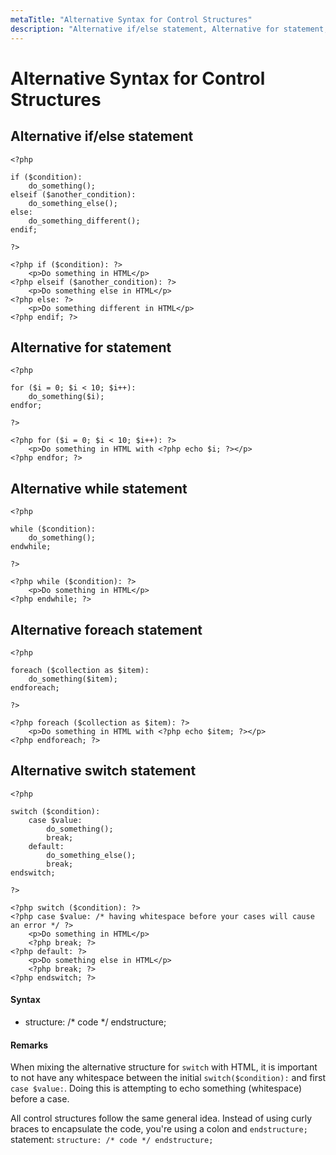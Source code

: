 ```yaml
---
metaTitle: "Alternative Syntax for Control Structures"
description: "Alternative if/else statement, Alternative for statement, Alternative while statement, Alternative foreach statement, Alternative switch statement"
---
```


# Alternative Syntax for Control Structures



## Alternative if/else statement


```
<?php

if ($condition):
    do_something();
elseif ($another_condition):
    do_something_else();
else:
    do_something_different();
endif;

?>

<?php if ($condition): ?>
    <p>Do something in HTML</p>
<?php elseif ($another_condition): ?>
    <p>Do something else in HTML</p>
<?php else: ?>
    <p>Do something different in HTML</p>
<?php endif; ?>

```



## Alternative for statement


```
<?php

for ($i = 0; $i < 10; $i++):
    do_something($i);
endfor;

?>

<?php for ($i = 0; $i < 10; $i++): ?>
    <p>Do something in HTML with <?php echo $i; ?></p>
<?php endfor; ?>

```



## Alternative while statement


```
<?php

while ($condition):
    do_something();
endwhile;

?>

<?php while ($condition): ?>
    <p>Do something in HTML</p>
<?php endwhile; ?>

```



## Alternative foreach statement


```
<?php

foreach ($collection as $item):
    do_something($item);
endforeach;

?>

<?php foreach ($collection as $item): ?>
    <p>Do something in HTML with <?php echo $item; ?></p>
<?php endforeach; ?>

```



## Alternative switch statement


```
<?php

switch ($condition):
    case $value:
        do_something();
        break;
    default:
        do_something_else();
        break;
endswitch;

?>

<?php switch ($condition): ?>
<?php case $value: /* having whitespace before your cases will cause an error */ ?>
    <p>Do something in HTML</p>
    <?php break; ?>
<?php default: ?>
    <p>Do something else in HTML</p>
    <?php break; ?>
<?php endswitch; ?>

```



#### Syntax


- structure: /* code */ endstructure;



#### Remarks


When mixing the alternative structure for `switch` with HTML, it is important to not have any whitespace between the initial `switch($condition):` and first `case $value:`. Doing this is attempting to echo something (whitespace) before a case.

All control structures follow the same general idea. Instead of using curly braces to encapsulate the code, you're using a colon and `endstructure;` statement: `structure: /* code */ endstructure;`

